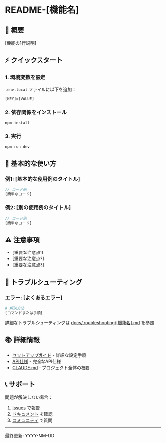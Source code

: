 # README-[機能名]

## 🎯 概要

[機能の1行説明]

## ⚡ クイックスタート

### 1. 環境変数を設定

`.env.local` ファイルに以下を追加：

```env
[KEY]=[VALUE]
```

### 2. 依存関係をインストール

```bash
npm install
```

### 3. 実行

```bash
npm run dev
```

## 📝 基本的な使い方

### 例1: [基本的な使用例のタイトル]

```javascript
// コード例
[簡単なコード]
```

### 例2: [別の使用例のタイトル]

```javascript
// コード例
[簡単なコード]
```

## ⚠️ 注意事項

- [重要な注意点1]
- [重要な注意点2]
- [重要な注意点3]

## 🔧 トラブルシューティング

### エラー: [よくあるエラー]

```bash
# 解決方法
[コマンドまたは手順]
```

詳細なトラブルシューティングは [docs/troubleshooting/[機能名].md](docs/troubleshooting/[機能名].md) を参照

## 📚 詳細情報

- [セットアップガイド](docs/setup/[機能名].md) - 詳細な設定手順
- [API仕様](docs/api/[機能名].md) - 完全なAPI仕様
- [CLAUDE.md](CLAUDE.md) - プロジェクト全体の概要

## 📞 サポート

問題が解決しない場合：
1. [Issues](https://github.com/[org]/[repo]/issues) で報告
2. [ドキュメント](docs/) を確認
3. [コミュニティ](https://[link]) で質問

---
最終更新: YYYY-MM-DD
